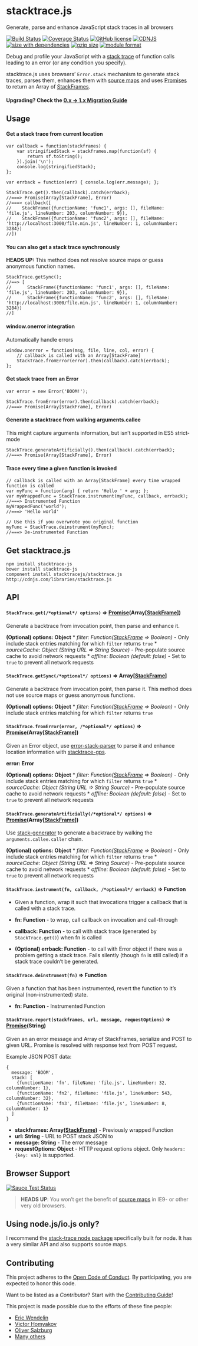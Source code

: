 stacktrace.js
=============

Generate, parse and enhance JavaScript stack traces in all browsers

[![Build Status](https://img.shields.io/travis/stacktracejs/stacktrace.js/master.svg?style=flat-square)](https://travis-ci.org/stacktracejs/stacktrace.js) [![Coverage Status](https://img.shields.io/coveralls/stacktracejs/stacktrace.js.svg?style=flat-square)](https://coveralls.io/r/stacktracejs/stacktrace.js?branch=master) [![GitHub license](https://img.shields.io/github/license/stacktracejs/stacktrace.js.svg?style=flat-square)](https://opensource.org/licenses/MIT) [![CDNJS](https://img.shields.io/cdnjs/v/stacktrace.js.svg?style=flat-square)](https://cdnjs.com/libraries/stacktrace.js) [![size with dependencies](https://img.shields.io/badge/size-29.9k-green.svg?style=flat-square)](https://github.com/stacktracejs/stacktrace.js/releases) [![gzip size](https://img.shields.io/badge/gzipped-9.1k-green.svg?style=flat-square)](https://github.com/stacktracejs/stacktrace.js/releases) [![module format](https://img.shields.io/badge/module%20format-umd-lightgrey.svg?style=flat-square&colorB=ff69b4)](https://github.com/stacktracejs/stacktrace.js/releases)

Debug and profile your JavaScript with a [stack trace](http://en.wikipedia.org/wiki/Stack_trace) of function calls leading to an error (or any condition you specify).

stacktrace.js uses browsers’ `Error.stack` mechanism to generate stack traces, parses them, enhances them with [source maps](http://www.html5rocks.com/en/tutorials/developertools/sourcemaps/) and uses [Promises](https://developer.mozilla.org/en-US/docs/Web/JavaScript/Reference/Global_Objects/Promise) to return an Array of [StackFrames](https://github.com/stacktracejs/stackframe).

#### Upgrading? Check the [0.x -&gt; 1.x Migration Guide](https://www.stacktracejs.com/#!/docs/v0-migration-guide)

Usage
-----

#### Get a stack trace from current location

    var callback = function(stackframes) {
        var stringifiedStack = stackframes.map(function(sf) {
            return sf.toString();
        }).join('\n');
        console.log(stringifiedStack);
    };

    var errback = function(err) { console.log(err.message); };

    StackTrace.get().then(callback).catch(errback);
    //===> Promise(Array[StackFrame], Error)
    //===> callback([
    //    StackFrame({functionName: 'func1', args: [], fileName: 'file.js', lineNumber: 203, columnNumber: 9}), 
    //    StackFrame({functionName: 'func2', args: [], fileName: 'http://localhost:3000/file.min.js', lineNumber: 1, columnNumber: 3284})
    //])

#### You can also get a stack trace synchronously

**HEADS UP:** This method does not resolve source maps or guess anonymous function names.

    StackTrace.getSync();
    //==> [
    //      StackFrame({functionName: 'func1', args: [], fileName: 'file.js', lineNumber: 203, columnNumber: 9}), 
    //      StackFrame({functionName: 'func2', args: [], fileName: 'http://localhost:3000/file.min.js', lineNumber: 1, columnNumber: 3284})
    //]

#### window.onerror integration

Automatically handle errors

    window.onerror = function(msg, file, line, col, error) {
        // callback is called with an Array[StackFrame]
        StackTrace.fromError(error).then(callback).catch(errback);
    };

#### Get stack trace from an Error

    var error = new Error('BOOM!');

    StackTrace.fromError(error).then(callback).catch(errback);
    //===> Promise(Array[StackFrame], Error)

#### Generate a stacktrace from walking arguments.callee

This might capture arguments information, but isn’t supported in ES5 strict-mode

    StackTrace.generateArtificially().then(callback).catch(errback);
    //===> Promise(Array[StackFrame], Error)

#### Trace every time a given function is invoked

    // callback is called with an Array[StackFrame] every time wrapped function is called
    var myFunc = function(arg) { return 'Hello ' + arg; };
    var myWrappedFunc = StackTrace.instrument(myFunc, callback, errback);
    //===> Instrumented Function
    myWrappedFunc('world');
    //===> 'Hello world'

    // Use this if you overwrote you original function
    myFunc = StackTrace.deinstrument(myFunc);
    //===> De-instrumented Function

Get stacktrace.js
-----------------

    npm install stacktrace-js
    bower install stacktrace-js
    component install stacktracejs/stacktrace.js
    http://cdnjs.com/libraries/stacktrace.js

API
---

#### `StackTrace.get(/*optional*/ options)` =&gt; [Promise](https://developer.mozilla.org/en-US/docs/Web/JavaScript/Reference/Global_Objects/Promise)(Array\[[StackFrame](https://github.com/stacktracejs/stackframe)\])

Generate a backtrace from invocation point, then parse and enhance it.

**(Optional) options: Object** \* *filter: Function([StackFrame](https://github.com/stacktracejs/stackframe) =&gt; Boolean)* - Only include stack entries matching for which `filter` returns `true` \* *sourceCache: Object (String URL =&gt; String Source)* - Pre-populate source cache to avoid network requests \* *offline: Boolean (default: false)* - Set to `true` to prevent all network requests

#### `StackTrace.getSync(/*optional*/ options)` =&gt; Array\[[StackFrame](https://github.com/stacktracejs/stackframe)\]

Generate a backtrace from invocation point, then parse it. This method does not use source maps or guess anonymous functions.

**(Optional) options: Object** \* *filter: Function([StackFrame](https://github.com/stacktracejs/stackframe) =&gt; Boolean)* - Only include stack entries matching for which `filter` returns `true`

#### `StackTrace.fromError(error, /*optional*/ options)` =&gt; [Promise](https://developer.mozilla.org/en-US/docs/Web/JavaScript/Reference/Global_Objects/Promise)(Array\[[StackFrame](https://github.com/stacktracejs/stackframe)\])

Given an Error object, use [error-stack-parser](https://github.com/stacktracejs/error-stack-parser) to parse it and enhance location information with [stacktrace-gps](https://github.com/stacktracejs/stacktrace-gps).

**error: Error**

**(Optional) options: Object** \* *filter: Function([StackFrame](https://github.com/stacktracejs/stackframe) =&gt; Boolean)* - Only include stack entries matching for which `filter` returns `true` \* *sourceCache: Object (String URL =&gt; String Source)* - Pre-populate source cache to avoid network requests \* *offline: Boolean (default: false)* - Set to `true` to prevent all network requests

#### `StackTrace.generateArtificially(/*optional*/ options)` =&gt; [Promise](https://developer.mozilla.org/en-US/docs/Web/JavaScript/Reference/Global_Objects/Promise)(Array\[[StackFrame](https://github.com/stacktracejs/stackframe)\])

Use [stack-generator](https://github.com/stacktracejs/stack-generator) to generate a backtrace by walking the `arguments.callee.caller` chain.

**(Optional) options: Object** \* *filter: Function([StackFrame](https://github.com/stacktracejs/stackframe) =&gt; Boolean)* - Only include stack entries matching for which `filter` returns `true` \* *sourceCache: Object (String URL =&gt; String Source)* - Pre-populate source cache to avoid network requests \* *offline: Boolean (default: false)* - Set to `true` to prevent all network requests

#### `StackTrace.instrument(fn, callback, /*optional*/ errback)` =&gt; Function

-   Given a function, wrap it such that invocations trigger a callback that is called with a stack trace.

-   **fn: Function** - to wrap, call callback on invocation and call-through
-   **callback: Function** - to call with stack trace (generated by `StackTrace.get()`) when fn is called
-   **(Optional) errback: Function** - to call with Error object if there was a problem getting a stack trace. Fails silently (though `fn` is still called) if a stack trace couldn’t be generated.

#### `StackTrace.deinstrument(fn)` =&gt; Function

Given a function that has been instrumented, revert the function to it’s original (non-instrumented) state.

-   **fn: Function** - Instrumented Function

#### `StackTrace.report(stackframes, url, message, requestOptions)` =&gt; [Promise](https://developer.mozilla.org/en-US/docs/Web/JavaScript/Reference/Global_Objects/Promise)(String)

Given an an error message and Array of StackFrames, serialize and POST to given URL. Promise is resolved with response text from POST request.

Example JSON POST data:

    {
      message: 'BOOM',
      stack: [
        {functionName: 'fn', fileName: 'file.js', lineNumber: 32, columnNumber: 1},
        {functionName: 'fn2', fileName: 'file.js', lineNumber: 543, columnNumber: 32},
        {functionName: 'fn3', fileName: 'file.js', lineNumber: 8, columnNumber: 1}
      ]
    }

-   **stackframes: Array([StackFrame](https://github.com/stacktracejs/stackframe))** - Previously wrapped Function
-   **url: String** - URL to POST stack JSON to
-   **message: String** - The error message
-   **requestOptions: Object** - HTTP request options object. Only `headers: {key: val}` is supported.

Browser Support
---------------

[![Sauce Test Status](https://saucelabs.com/browser-matrix/stacktracejs.svg)](https://saucelabs.com/u/stacktracejs)

> **HEADS UP**: You won’t get the benefit of [source maps](http://www.html5rocks.com/en/tutorials/developertools/sourcemaps/) in IE9- or other very old browsers.

Using node.js/io.js only?
-------------------------

I recommend the [stack-trace node package](https://www.npmjs.com/package/stack-trace) specifically built for node. It has a very similar API and also supports source maps.

Contributing
------------

This project adheres to the [Open Code of Conduct](http://todogroup.org/opencodeofconduct/#stacktrace.js/me@eriwen.com). By participating, you are expected to honor this code.

Want to be listed as a *Contributor*? Start with the [Contributing Guide](https://github.com/stacktracejs/stacktrace.js/blob/master/.github/CONTRIBUTING.md)!

This project is made possible due to the efforts of these fine people:

-   [Eric Wendelin](https://www.eriwen.com)
-   [Victor Homyakov](https://github.com/victor-homyakov)
-   [Oliver Salzburg](https://github.com/oliversalzburg)
-   [Many others](https://github.com/stacktracejs/stacktrace.js/graphs/contributors)
